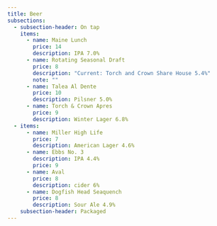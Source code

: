 ```yaml
---
title: Beer
subsections:
  - subsection-header: On tap
    items:
      - name: Maine Lunch
        price: 14
        description: IPA 7.0%
      - name: Rotating Seasonal Draft
        price: 8
        description: "Current: Torch and Crown Share House 5.4%"
        note: ""
      - name: Talea Al Dente
        price: 10
        description: Pilsner 5.0%
      - name: Torch & Crown Apres
        price: 9
        description: Winter Lager 6.8%
  - items:
      - name: Miller High Life
        price: 7
        description: American Lager 4.6%
      - name: Ebbs No. 3
        description: IPA 4.4%
        price: 9
      - name: Aval
        price: 8
        description: cider 6%
      - name: Dogfish Head Seaquench
        price: 8
        description: Sour Ale 4.9%
    subsection-header: Packaged
---
```

